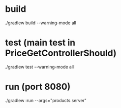 # build

./gradlew build --warning-mode all

# test (main test in PriceGetControllerShould)

./gradlew test --warning-mode all

# run (port 8080)

./gradlew :run --args="products server"

